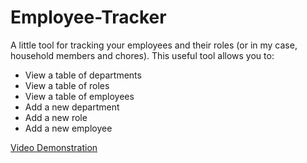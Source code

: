 # Employee-Tracker

A little tool for tracking your employees and their roles (or in my case, household members and chores).
This useful tool allows you to:

- View a table of departments
- View a table of roles
- View a table of employees
- Add a new department
- Add a new role
- Add a new employee

[Video Demonstration](https://drive.google.com/file/d/1EDjK2w3_8LLa2TSpbgfvpuj_030tdmBu/view)